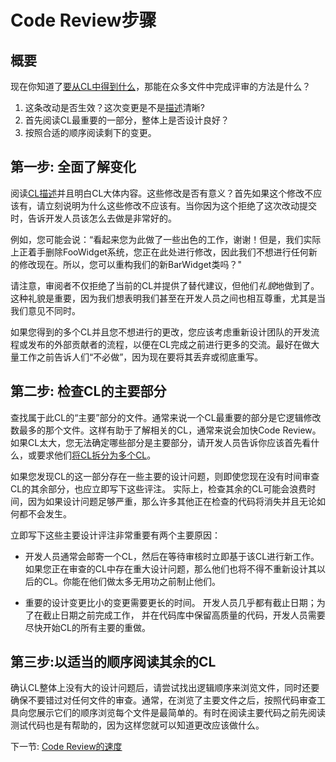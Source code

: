 # Code Review步骤


## 概要

现在你知道了[要从CL中得到什么](looking-for.md)，那能在众多文件中完成评审的方法是什么？

1.  这条改动是否生效？这次变更是不是[描述](../developer/cl-descriptions.md)清晰?
2.  首先阅读CL最重要的一部分，整体上是否设计良好？
3.  按照合适的顺序阅读剩下的变更。

## 第一步: 全面了解变化

阅读[CL描述](../developer/cl-descriptions.md)并且明白CL大体内容。这些修改是否有意义？首先如果这个修改不应该有，请立刻说明为什么这些修改不应该有。当你因为这个拒绝了这次改动提交时，告诉开发人员该怎么去做是非常好的。

例如，您可能会说：“看起来您为此做了一些出色的工作，谢谢！但是，我们实际上正着手删除FooWidget系统，您正在此处进行修改，因此我们不想进行任何新的修改现在。所以，您可以重构我们的新BarWidget类吗？"

请注意，审阅者不仅拒绝了当前的CL并提供了替代建议，但他们*礼貌*地做到了。这种礼貌是重要，因为我们想表明我们甚至在开发人员之间也相互尊重，尤其是当我们意见不同时。

如果您得到的多个CL并且您不想进行的更改，您应该考虑重新设计团队的开发流程或发布的外部贡献者的流程，以便在CL完成之前进行更多的交流。最好在做大量工作之前告诉人们“不必做”，因为现在要将其丢弃或彻底重写。

## 第二步: 检查CL的主要部分

查找属于此CL的“主要”部分的文件。通常来说一个CL最重要的部分是它逻辑修改数最多的那个文件。这样有助于了解相关的CL，通常来说会加快Code Review。如果CL太大，您无法确定哪些部分是主要部分，请开发人员告诉你应该首先看什么，或要求他们[将CL拆分为多个CL](../developer/small-cls.md)。

如果您发现CL的这一部分存在一些主要的设计问题，则即使您现在没有时间审查CL的其余部分，也应立即写下这些评注。 实际上，检查其余的CL可能会浪费时间，因为如果设计问题足够严重，那么许多其他正在检查的代码将消失并且无论如何都不会发生。

立即写下这些主要设计评注非常重要有两个主要原因：

-   开发人员通常会邮寄一个CL，然后在等待审核时立即基于该CL进行新工作。 如果您正在审查的CL中存在重大设计问题，那么他们也将不得不重新设计其以后的CL。你能在他们做太多无用功之前制止他们。

-   重要的设计变更比小的变更需要更长的时间。 开发人员几乎都有截止日期；为了在截止日期之前完成工作，	并在代码库中保留高质量的代码，开发人员需要尽快开始CL的所有主要的重做。

## 第三步:以适当的顺序阅读其余的CL

确认CL整体上没有大的设计问题后，请尝试找出逻辑顺序来浏览文件，同时还要确保不要错过对任何文件的审查。通常，在浏览了主要文件之后，按照代码审查工具向您展示它们的顺序浏览每个文件是最简单的。有时在阅读主要代码之前先阅读测试代码也是有帮助的，因为这样您就可以知道更改应该做什么。

下一节: [Code Review的速度](speed.md)
